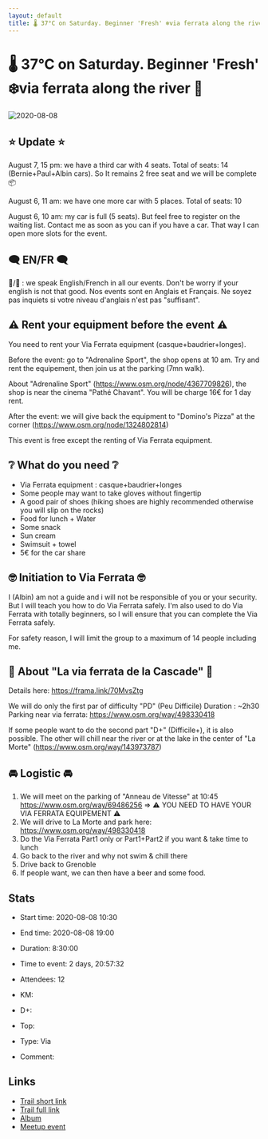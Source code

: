 ```yaml
---
layout: default
title: 🌡️ 37°C on Saturday. Beginner 'Fresh' ❄️via ferrata along the river 🌊
---
```


# 🌡️ 37°C on Saturday. Beginner 'Fresh' ❄️via ferrata along the river 🌊

![2020-08-08](/Stats/img/orig/2020-08-08.jpg)

## ⭐ Update ⭐
August 7, 15 pm: we have a third car with 4 seats. Total of seats: 14 (Bernie+Paul+Albin cars). So It remains 2 free seat and we will be complete 📦

August 6, 11 am: we have one more car with 5 places. Total of seats: 10

August 6, 10 am: my car is full (5 seats). But feel free to register on the waiting list. Contact me as soon as you can if you have a car. That way I can open more slots for the event.

## 🗨️ EN/FR 🗨️
🦅/🐓 : we speak English/French in all our events. Don't be worry if your english is not that good. Nos events sont en Anglais et Français. Ne soyez pas inquiets si votre niveau d'anglais n'est pas "suffisant".

## ⚠️ Rent your equipment before the event ⚠️

You need to rent your Via Ferrata equipment (casque+baudrier+longes).

Before the event: go to "Adrenaline Sport", the shop opens at 10 am. Try and rent the equipement, then join us at the parking (7mn walk).

About "Adrenaline Sport" (https://www.osm.org/node/4367709826), the shop is near the cinema "Pathé Chavant". You will be charge 16€ for 1 day rent.

After the event: we will give back the equipment to "Domino's Pizza" at the corner (https://www.osm.org/node/1324802814)

This event is free except the renting of Via Ferrata equipment.

## ❔ What do you need ❔

- Via Ferrata equipment : casque+baudrier+longes
- Some people may want to take gloves without fingertip
- A good pair of shoes (hiking shoes are highly recommended otherwise you will slip on the rocks)
- Food for lunch + Water
- Some snack
- Sun cream
- Swimsuit + towel
- 5€ for the car share

## 🤓 Initiation to Via Ferrata 🤓

I (Albin) am not a guide and i will not be responsible of you or your security. But I will teach you how to do Via Ferrata safely. I'm also used to do Via Ferrata with totally beginners, so I will ensure that you can complete the Via Ferrata safely.

For safety reason, I will limit the group to a maximum of 14 people including me.

## 📜 About "La via ferrata de la Cascade" 📜

Details here: https://frama.link/70MvsZtg

We will do only the first par of difficulty "PD" (Peu Difficile)
Duration : ~2h30
Parking near via ferrata: https://www.osm.org/way/498330418

If some people want to do the second part "D+" (Difficile+), it is also possible. The other will chill near the river or at the lake in the center of "La Morte" (https://www.osm.org/way/143973787)

## 🚘 Logistic 🚘

1. We will meet on the parking of "Anneau de Vitesse" at 10:45 https://www.osm.org/way/69486256 => ⚠️ YOU NEED TO HAVE YOUR VIA FERRATA EQUIPEMENT ⚠️
2. We will drive to La Morte and park here: https://www.osm.org/way/498330418
3. Do the Via Ferrata Part1 only or Part1+Part2 if you want & take time to lunch
4. Go back to the river and why not swim & chill there
5. Drive back to Grenoble
6. If people want, we can then have a beer and some food.

## Stats

- Start time: 2020-08-08 10:30
- End time: 2020-08-08 19:00
- Duration: 8:30:00
- Time to event: 2 days, 20:57:32
- Attendees: 12

- KM: 
- D+: 
- Top: 
- Type: Via
- Comment: 

## Links

- [Trail short link]()
- [Trail full link]()
- [Album](https://binnette.github.io/GacImg2020/2020-08-08-🌡️-37°C-on-Saturday-Beginner-Fresh-❄️via-ferrata-along-the-river-🌊.html)
- [Meetup event](https://www.meetup.com/grenoble-adventure-club-english-french/events/272376076/)
